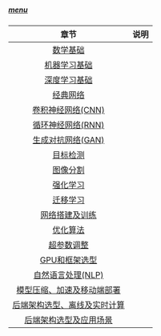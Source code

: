 
##### [menu](https://github.com/JunpingDu/DeepLearning-500-questions)
|章节|说明|
|:-:|:-:|
|[数学基础](https://github.com/JunpingDu/DeepLearning-500-questions/blob/master/ch01_数学基础/第一章_数学基础.md)||
|[机器学习基础](https://github.com/JunpingDu/DeepLearning-500-questions/blob/master/ch02_机器学习基础/第二章_机器学习基础.md)||
|[深度学习基础](https://github.com/JunpingDu/DeepLearning-500-questions/blob/master/ch03_深度学习基础/第三章_深度学习基础.md)||
|[经典网络](https://github.com/JunpingDu/DeepLearning-500-questions/blob/master/ch04_经典网络/第四章_经典网络.md)||
|[卷积神经网络(CNN)](https://github.com/JunpingDu/DeepLearning-500-questions/blob/master/ch05_卷积神经网络(CNN)/第五章_卷积神经网络(CNN).md)||
|[循环神经网络(RNN)](https://github.com/JunpingDu/DeepLearning-500-questions/blob/master/ch06_循环神经网络(RNN)/第六章_循环神经网络(RNN).md)||
|[生成对抗网络(GAN)](https://github.com/JunpingDu/DeepLearning-500-questions/blob/master/ch07_生成对抗网络(GAN)/第七章_生成对抗网络(GAN).md)||
|[目标检测](https://github.com/JunpingDu/DeepLearning-500-questions/blob/master/ch08_目标检测/第八章_目标检测.md)||
|[图像分割](https://github.com/JunpingDu/DeepLearning-500-questions/blob/master/ch09_图像分割/第九章_图像分割.md)||
|[强化学习](https://github.com/JunpingDu/DeepLearning-500-questions/blob/master/ch10_强化学习/第十章_强化学习.md)||
|[迁移学习](https://github.com/JunpingDu/DeepLearning-500-questions/blob/master/ch11_迁移学习/第十一章_迁移学习.md)||
|[网络搭建及训练](https://github.com/JunpingDu/DeepLearning-500-questions/blob/master/ch12_网络搭建及训练/第十二章_网络搭建及训练.md)||
|[优化算法](https://github.com/JunpingDu/DeepLearning-500-questions/blob/master/ch13_优化算法/第十三章_优化算法.md)||
|[超参数调整](https://github.com/JunpingDu/DeepLearning-500-questions/blob/master/ch14_超参数调整/第十四章_超参数调整.md)||
|[GPU和框架选型](https://github.com/JunpingDu/DeepLearning-500-questions/blob/master/ch15_GPU和框架选型/第十五章_GPU和框架选型.md)||
|[自然语言处理(NLP)](https://github.com/JunpingDu/DeepLearning-500-questions/blob/master/ch16_自然语言处理(NLP)/第十六章_自然语言处理(NLP).md)||
|[模型压缩、加速及移动端部署](https://github.com/JunpingDu/DeepLearning-500-questions/blob/master/ch17_模型压缩、加速及移动端部署/第十七章_模型压缩、加速及移动端部署.md)||
|[后端架构选型、离线及实时计算](https://github.com/JunpingDu/DeepLearning-500-questions/blob/master/ch18_后端架构选型、离线及实时计算/第十八章_后端架构选型、离线及实时计算.md)||
|[后端架构选型及应用场景](https://github.com/JunpingDu/DeepLearning-500-questions/blob/master/ch18_后端架构选型及应用场景/第十九章_后端架构选型及应用场景.md)||

